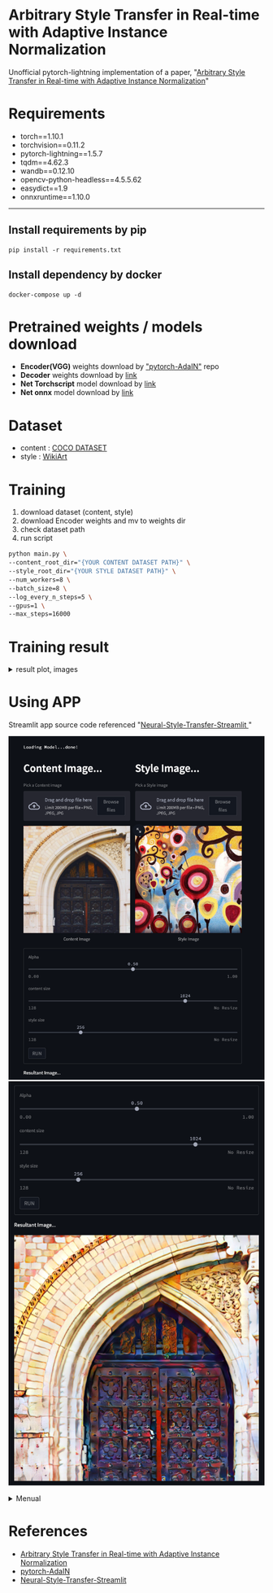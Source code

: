 # Arbitrary Style Transfer in Real-time with Adaptive Instance Normalization

Unofficial pytorch-lightning implementation of a paper, "[Arbitrary Style Transfer in Real-time with Adaptive Instance Normalization](https://arxiv.org/pdf/1703.06868.pdf)" 


# Requirements
- torch==1.10.1
- torchvision==0.11.2
- pytorch-lightning==1.5.7
- tqdm==4.62.3
- wandb==0.12.10
- opencv-python-headless==4.5.5.62
- easydict==1.9
- onnxruntime==1.10.0

---

## Install requirements by pip
``` shell 
pip install -r requirements.txt 
```


## Install dependency by docker 
```shell
docker-compose up -d 
```

# Pretrained weights / models download

- **Encoder(VGG)** weights download by ["pytorch-AdaIN"](https://github.com/naoto0804/pytorch-AdaIN#download-models) repo 
- **Decoder** weights download by [link](https://drive.google.com/file/d/1tjKtRpvLV6_IywKpBjtj-7l_V9yhNfK-/view?usp=sharing)
- **Net Torchscript** model download by [link](https://drive.google.com/file/d/1aw9eJQisq04Gi7VANnlJeGBgqdcjNWRZ/view?usp=sharing)
- **Net onnx** model download by [link](https://drive.google.com/file/d/1HdrMmLoI7o469X_UXtJr6NKbMfd271ub/view?usp=sharing)

# Dataset 
- content : [COCO DATASET](http://images.cocodataset.org/zips/train2017.zip)
- style : [WikiArt](https://drive.google.com/u/0/uc?id=182-pFiKvXPB25DbTfAYjJ6gDE-ZCRXz0&export=download&confirm=t)

# Training

1. download dataset (content, style)
2. download Encoder weights and mv to weights dir 
3. check dataset path 
4. run script 

```bash 
python main.py \
--content_root_dir="{YOUR CONTENT DATASET PATH}" \
--style_root_dir="{YOUR STYLE DATASET PATH}" \
--num_workers=8 \
--batch_size=8 \
--log_every_n_steps=5 \
--gpus=1 \
--max_steps=16000
```


# Training result 


<details>
<summary> result plot, images </summary>

## loss plot
![content_loss](./src/plot/content_loss.png)
![style_loss](./src/plot/style_loss.png)


## sample images 

![video](./src/video/training_sample.gif)
- [video](./src/video/training_sample.mp4)

</details>




# Using APP 

Streamlit app source code referenced "[Neural-Style-Transfer-Streamlit
](https://github.com/kairavkkp/Neural-Style-Transfer-Streamlit)"

![app_01](./src/app/01.png)
![app_02](./src/app/02.png)


<details>
<summary> Menual </summary>


## 1. Download "Torchscript" model to "app/src" directory 

## 2. Install APP dependency by pip 

``` shell 
cd app
pip install -r requirements.txt 
```

- torch==1.10.1
- torchvision==0.11.2
- pytorch-lightning==1.5.7
- streamlit==1.7.0
- opencv-python-headless==4.5.5.62

## 2. Install AdaIN app by docker 


## 2.1. docker env
- MODEL_PATH : torchscript file path

## 2.2. Start container 

```shell
cd app
docker-compose up -d 
```





</details>


# References
- [Arbitrary Style Transfer in Real-time with Adaptive Instance Normalization](https://arxiv.org/pdf/1703.06868.pdf)
- [pytorch-AdaIN](https://github.com/naoto0804/pytorch-AdaIN#download-models) 
- [Neural-Style-Transfer-Streamlit
](https://github.com/kairavkkp/Neural-Style-Transfer-Streamlit)